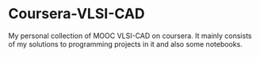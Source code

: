 # Coursera-VLSI-CAD

My personal collection of MOOC VLSI-CAD on coursera. 
It mainly consists of my solutions to programming projects in it and also some notebooks.
